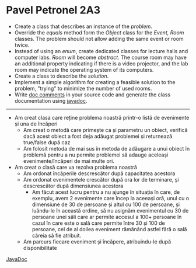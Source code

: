 # Pavel Petronel 2A3

<ul>
<li>Create a class that describes an instance of the <i>problem</i>.
</li><li> Override the <i>equals</i> method form the <i>Object</i> class for the <i>Event, Room</i> classes.
The problem should not allow adding the same event or room twice.

</li><li>Instead of using an <i>enum</i>, create dedicated classes for lecture halls and computer labs. <i>Room</i> will become <i>abstract</i>.
The course room may have an additional property indicating if there is a video projector, and the lab room may indicate the operating system of its computers.
<!-- <li>Implement the method <i>getSources</i> in the <i>Problem</i> class, returning an array of all the sources. -->
</li><li>Create a class to describe the <i>solution</i>. 

</li><li> Implement a simple algorithm for creating a feasible solution to the problem, "trying" to minimize the number of used rooms.

</li><li>Write <a href="http://www.oracle.com/technetwork/java/javase/tech/index-137868.html">doc comments</a> in your source code 
and generate the class documentation using <a href="https://docs.oracle.com/javase/9/javadoc/toc.htm">javadoc</a>.
</li></ul>

<hr>

- Am creat clasa care reține problema noastră printr-o listă de evenimente și una de încăperi
    - Am creat o metodă care primește ca și parametru un obiect, verifică dacă acest obiect a fost deja adăugat problemei și returnează true/false după caz
    - Am folosit metoda de mai sus în metoda de adăugare a unui obiect în problemă pentru a nu permite problemei să adauge aceleași evenimente/încăperi de mai multe ori.
- Am creat o clasă care va rezolva problema noastră
	- Am ordonat încăperile descrescător după capacitatea acestora
	- Am ordonat evenimentele crescător după ora lor de terminare, și descrescător după dimensiunea acestora
		- Am făcut acest lucru pentru a nu ajunge în situația în care, de exemplu, avem 2 evenimente care încep la aceeași oră, unul cu o dimensiune de 30 de persoane și altul cu 100 de persoane, și luându-le în această ordine, să nu asignăm evenimentul cu 30 de persoane unei săli care ar permite accesul a 100+ persoane în cazul în care este o sală care permite între 30 și 100 de persoane, cel de al doilea eveniment rămănând astfel fără o sală căreia să fie atribuit.
	- Am parcurs fiecare eveniment și încăpere, atribuindu-le după disponibilitate 

[JavaDoc](https://github.com/Crekto/programare-avansata/tree/main/Lab2/Homework/JavaDoc)
